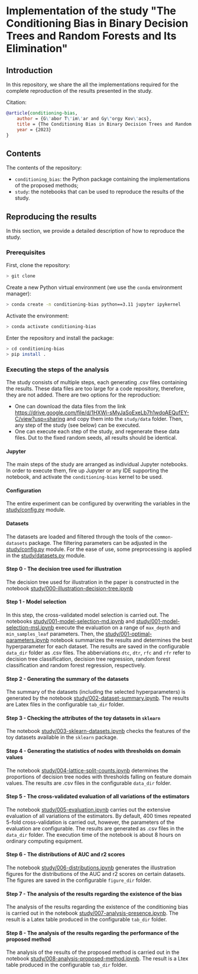# Implementation of the study "The Conditioning Bias in Binary Decision Trees and Random Forests and Its Elimination"

## Introduction

In this repository, we share the all the implementations required for the complete reproduction of the results presented in the study.

Citation:

```bibtex
@article{conditioning-bias,
    author = {G\'abor T\'im\'ar and Gy\"orgy Kov\'acs},
    title = {The Conditioning Bias in Binary Decision Trees and Random Forests and Its Elimination},
    year = {2023}
}
```

## Contents

The contents of the repository:

* `conditioning_bias`: the Python package containing the implementations of the proposed methods;
* `study`: the notebooks that can be used to reproduce the results of the study.

## Reproducing the results

In this section, we provide a detailed description of how to reproduce the study.

### Prerequisites

First, clone the repository:

```bash
> git clone
```

Create a new Python virtual environment (we use the `conda` environment manager):

```bash
> conda create -n conditioning-bias python==3.11 jupyter ipykernel
```

Activate the environment:

```bash
> conda activate conditioning-bias
```

Enter the repository and install the package:

```bash
> cd conditioning-bias
> pip install .
```

### Executing the steps of the analysis

The study consists of multiple steps, each generating .csv files containing the results. These data files are too large for a code repository, therefore, they are not added. There are two options for the reproduction:

* One can download the data files from the link https://drive.google.com/file/d/1HXWi-sMyJaSoExeLb7h1wdoAEQufEY-C/view?usp=sharing and copy them into the `study/data` folder. Then, any step of the study (see below) can be executed.
* One can execute each step of the study, and regenerate these data files. Dut to the fixed random seeds, all results should be identical.

#### Jupyter

The main steps of the study are arranged as individual Jupyter notebooks. In order to execute them, fire up Jupyter or any IDE supporting the notebook, and activate the `conditioning-bias` kernel to be used.

#### Configuration

The entire experiment can be configured by overwriting the variables in the [study/config.py](study/config.py) module.

#### Datasets

The datasets are loaded and filtered through the tools of the `common-datasets` package.  The filtering parameters can be adjusted in the [study/config.py](study/config.py) module. For the ease of use, some preprocessing is applied in the [study/datasets.py](study/datasets.py) module.

#### Step 0 - The decision tree used for illustration

The decision tree used for illustration in the paper is constructed in the notebook [study/000-illustration-decision-tree.ipynb](study/000-illustration-decision-tree.ipynb)

#### Step 1 - Model selection

In this step, the cross-validated model selection is carried out. The notebooks [study/001-model-selection-md.ipynb](study/001-model-selection-md.ipynb) and [study/001-model-selection-msl.ipynb](study/001-model-selection-msl.ipynb) execute the evaluation on a range of `max_depth` and `min_samples_leaf` parameters. Then, the [study/001-optimal-parameters.ipynb](study/001-optimal-parameters.ipynb) notebook summarizes the results and determines the best hyperparameter for each dataset. The results are saved in the configurable `data_dir` folder as .csv files. The abberviations `dtc`, `dtr`, `rfc` and `rfr` refer to decision tree classification, decision tree regression, random forest classification and random forest regression, respectively.

#### Step 2 - Generating the summary of the datasets

The summary of the datasets (including the selected hyperparameters) is generated by the notebook [study/002-dataset-summary.ipynb](study/002-dataset-summary.ipynb). The results are Latex files in the configurable `tab_dir` folder.

#### Step 3 - Checking the attributes of the toy datasets in `sklearn`

The notebook [study/003-sklearn-datasets.ipynb](study/003-sklearn-datasets.ipynb) checks the features of the toy datasets available in the `sklearn` package.

#### Step 4 - Generating the statistics of nodes with thresholds on domain values

The notebook [study/004-lattice-split-counts.ipynb](study/004-lattice-split-counts.ipynb) determines the proportions of decision tree nodes with thresholds falling on feature domain values. The results are .csv files in the configurable `data_dir` folder.

#### Step 5 - The cross-validated evaluation of all variations of the estimators

The notebook [study/005-evaluation.ipynb](study/005-evaluation.ipynb) carries out the extensive evaluation of all variations of the estimators. By default, 400 times repeated 5-fold cross-validation is carried out, however, the parameters of the evaluation are configurable. The results are generated as .csv files in the `data_dir` folder. The execution time of the notebook is about 8 hours on ordinary computing equipment.

#### Step 6 - The distributions of AUC and r2 scores

The notebook [study/006-distributions.ipynb](study/006-distributions.ipynb) generates the illustration figures for the distributions of the AUC and r2 scores on certain datasets. The figures are saved in the configurable `figure_dir` folder.

#### Step 7 - The analysis of the results regarding the existence of the bias

The analysis of the results regarding the existence of the conditioning bias is carried out in the notebook [study/007-analysis-presence.ipynb](study/007-analysis-presence.ipynb). The result is a Latex table produced in the configurable `tab_dir` folder.

#### Step 8 - The analysis of the results regarding the performance of the proposed method

The analysis of the results of the proposed method is carried out in the notebook [study/008-analysis-proposed-method.ipynb](study/008-analysis-proposed-method.ipynb). The result is a Ltex table produced in the configurable `tab_dir` folder.
